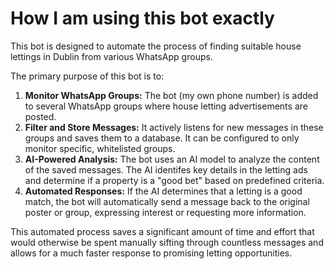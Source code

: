 # How I am using this bot exactly

This bot is designed to automate the process of finding suitable house lettings in Dublin from various WhatsApp groups.

The primary purpose of this bot is to:

1.  **Monitor WhatsApp Groups:** The bot (my own phone number) is added to several WhatsApp groups where house letting advertisements are posted.
2.  **Filter and Store Messages:** It actively listens for new messages in these groups and saves them to a database. It can be configured to only monitor specific, whitelisted groups.
3.  **AI-Powered Analysis:** The bot uses an AI model to analyze the content of the saved messages. The AI identifes key details in the letting ads and determine if a property is a "good bet" based on predefined criteria.
4.  **Automated Responses:** If the AI determines that a letting is a good match, the bot will automatically send a message back to the original poster or group, expressing interest or requesting more information.

This automated process saves a significant amount of time and effort that would otherwise be spent manually sifting through countless messages and allows for a much faster response to promising letting opportunities.
